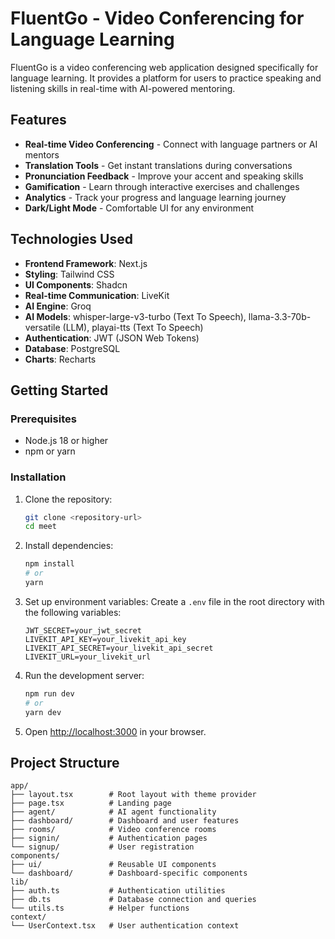 # FluentGo - Video Conferencing for Language Learning

FluentGo is a video conferencing web application designed specifically for language learning. It provides a platform for users to practice speaking and listening skills in real-time with AI-powered mentoring.

## Features

- **Real-time Video Conferencing** - Connect with language partners or AI mentors
- **Translation Tools** - Get instant translations during conversations
- **Pronunciation Feedback** - Improve your accent and speaking skills
- **Gamification** - Learn through interactive exercises and challenges
- **Analytics** - Track your progress and language learning journey
- **Dark/Light Mode** - Comfortable UI for any environment

## Technologies Used

- **Frontend Framework**: Next.js
- **Styling**: Tailwind CSS
- **UI Components**: Shadcn
- **Real-time Communication**: LiveKit
- **AI Engine**: Groq
- **AI Models**: whisper-large-v3-turbo (Text To Speech), llama-3.3-70b-versatile (LLM), playai-tts (Text To Speech)
- **Authentication**: JWT (JSON Web Tokens)
- **Database**: PostgreSQL
- **Charts**: Recharts

## Getting Started

### Prerequisites

- Node.js 18 or higher
- npm or yarn

### Installation

1. Clone the repository:

   ```bash
   git clone <repository-url>
   cd meet
   ```

2. Install dependencies:

   ```bash
   npm install
   # or
   yarn
   ```

3. Set up environment variables:
   Create a `.env` file in the root directory with the following variables:

   ```
   JWT_SECRET=your_jwt_secret
   LIVEKIT_API_KEY=your_livekit_api_key
   LIVEKIT_API_SECRET=your_livekit_api_secret
   LIVEKIT_URL=your_livekit_url
   ```

4. Run the development server:

   ```bash
   npm run dev
   # or
   yarn dev
   ```

5. Open [http://localhost:3000](http://localhost:3000) in your browser.

## Project Structure

```
app/
├── layout.tsx        # Root layout with theme provider
├── page.tsx          # Landing page
├── agent/            # AI agent functionality
├── dashboard/        # Dashboard and user features
├── rooms/            # Video conference rooms
├── signin/           # Authentication pages
└── signup/           # User registration
components/
├── ui/               # Reusable UI components
└── dashboard/        # Dashboard-specific components
lib/
├── auth.ts           # Authentication utilities
├── db.ts             # Database connection and queries
└── utils.ts          # Helper functions
context/
└── UserContext.tsx   # User authentication context
```